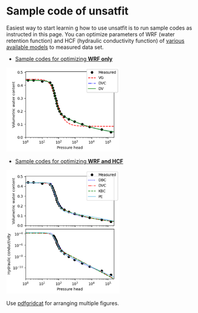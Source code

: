 # Sample code of unsatfit

Easiest way to start learnin g how to use unsatfit is to run sample codes as instructed in this page. You can optimize parameters of WRF (water retention function) and HCF (hydraulic conductivity function) of [various available models](model.md) to measured data set.

- [Sample codes for optimizing **WRF only**](code-wrc.md)

<img src="sample-wrc/multi-gilat.png" width="300" />

- [Sample codes for optimizing **WRF and HCF**](code-hcc.md)

<img src="sample/multi.png" width="300" />

Use [pdfgridcat](https://pypi.org/project/pdfgridcat/) for arranging multiple figures.
